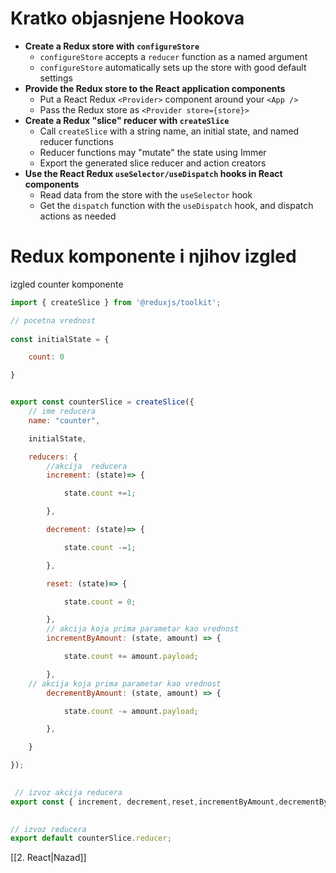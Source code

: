 # Kratko objasnjene Hookova 
-   **Create a Redux store with `configureStore`**
    -   `configureStore` accepts a `reducer` function as a named argument
    -   `configureStore` automatically sets up the store with good default settings
-   **Provide the Redux store to the React application components**
    -   Put a React Redux `<Provider>` component around your `<App />`
    -   Pass the Redux store as `<Provider store={store}>`
-   **Create a Redux "slice" reducer with `createSlice`**
    -   Call `createSlice` with a string name, an initial state, and named reducer functions
    -   Reducer functions may "mutate" the state using Immer
    -   Export the generated slice reducer and action creators
-   **Use the React Redux `useSelector/useDispatch` hooks in React components**
    -   Read data from the store with the `useSelector` hook
    -   Get the `dispatch` function with the `useDispatch` hook, and dispatch actions as needed

# Redux komponente i njihov izgled
izgled counter komponente
```jsx
import { createSlice } from '@reduxjs/toolkit';

// pocetna vrednost
  
const initialState = {

    count: 0

}


export const counterSlice = createSlice({
	// ime reducera
    name: "counter",

    initialState,

    reducers: {
		//akcija  reducera 
        increment: (state)=> {

            state.count +=1;

        },

        decrement: (state)=> {

            state.count -=1;

        },

        reset: (state)=> {

            state.count = 0;

        },
		// akcija koja prima parametar kao vrednost
        incrementByAmount: (state, amount) => {

            state.count += amount.payload;

        },
	// akcija koja prima parametar kao vrednost
        decrementByAmount: (state, amount) => {

            state.count -= amount.payload;

        },

    }

});

  
 // izvoz akcija reducera
export const { increment, decrement,reset,incrementByAmount,decrementByAmount } = counterSlice.actions;

  
// izvoz reducera
export default counterSlice.reducer;
```


[[2. React|Nazad]]
